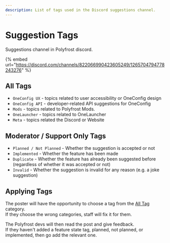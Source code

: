 ```yaml
---
description: List of tags used in the Discord suggestions channel.
---
```


# Suggestion Tags

Suggestions channel in Polyfrost discord.

{% embed url="https://discord.com/channels/822066990423605249/1265704794778243276" %}

## All Tags

* `OneConfig UX` - topics related to user accessibility or OneConfig design
* `OneConfig API` - developer-related API suggestions for OneConfig
* `Mods` - topics related to Polyfrost Mods.
* `OneLauncher` - topics related to OneLauncher
* `Meta` - topics related the Discord or Website

## Moderator / Support Only Tags

* `Planned / Not Planned` - Whether the suggestion is accepted or not
* `Implemented` - Whether the feature has been made
* `Duplicate` - Whether the feature has already been suggested before (regardless of whether it was accepted or not)
* `Invalid` - Whether the suggestion is invalid for any reason (e.g. a joke suggestion)

## Applying Tags

The poster will have the opportunity to choose a tag from the [All Tag](suggestion-tags.md#all-tags) category.\
If they choose the wrong categories, staff will fix it for them.

The Polyfrost devs will then read the post and give feedback.\
If they haven't added a feature state tag, planned, not planned, or implemented, then go add the relevant one.
